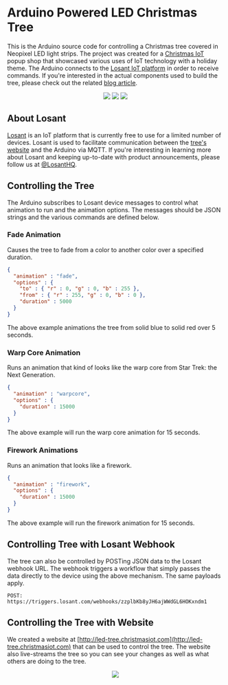 # Arduino Powered LED Christmas Tree
This is the Arduino source code for controlling a Christmas tree covered in Neopixel LED light strips. The project was created for a [Christmas IoT](http://christmasiot.com) popup shop that showcased various uses of IoT technology with a holiday theme. The Arduino connects to the [Losant IoT platform](http://losant.com) in order to receive commands. If you're interested in the actual components used to build the tree, please check out the related [blog article](https://www.losant.com/blog/arduino-powered-led-christmas-tree).

<p style="text-align:center;">

<img src="https://raw.githubusercontent.com/Losant/LED-Tree-Arduino/master/readme-assets/warpcore.gif">

<img src="https://raw.githubusercontent.com/Losant/LED-Tree-Arduino/master/readme-assets/fireworks.gif">

<img src="https://raw.githubusercontent.com/Losant/LED-Tree-Arduino/master/readme-assets/fade.gif">
</p>

## About Losant
[Losant](http://losant.com) is an IoT platform that is currently free to use for a limited number of devices. Losant is used to facilitate communication between the [tree's website](http://led-tree.christmasiot.com) and the Arduino via MQTT. If you're interesting in learning more about Losant and keeping up-to-date with product announcements, please follow us at [@LosantHQ](https://twitter.com/LosantHQ).

## Controlling the Tree
The Arduino subscribes to Losant device messages to control what animation to run and the animation options. The messages should be JSON strings and the various commands are defined below.

### Fade Animation
Causes the tree to fade from a color to another color over a specified duration.

```json
{
  "animation" : "fade",
  "options" : {
    "to" : { "r" : 0, "g" : 0, "b" : 255 },
    "from" : { "r" : 255, "g" : 0, "b" : 0 },
    "duration" : 5000
  }
}
```

The above example animations the tree from solid blue to solid red over 5 seconds.

### Warp Core Animation
Runs an animation that kind of looks like the warp core from Star Trek: the Next Generation.

```json
{
  "animation" : "warpcore",
  "options" : {
    "duration" : 15000
  }
}
```

The above example will run the warp core animation for 15 seconds.

### Firework Animations
Runs an animation that looks like a firework.

```json
{
  "animation" : "firework",
  "options" : {
    "duration" : 15000
  }
}
```

The above example will run the firework animation for 15 seconds.

## Controlling Tree with Losant Webhook
The tree can also be controlled by POSTing JSON data to the Losant webhook URL. The webhook triggers a workflow that simply passes the data directly to the device using the above mechanism. The same payloads apply.

```
POST: https://triggers.losant.com/webhooks/zzplbKb8yJH6ajWWdGL6HOKxndm1
```

## Controlling the Tree with Website
We created a website at [http://led-tree.christmasiot.com](http://led-tree.christmasiot.com) that can be used to control the tree. The website also live-streams the tree so you can see your changes as well as what others are doing to the tree.

<p style="text-align:center;">
<img src="https://raw.githubusercontent.com/Losant/LED-Tree-Arduino/master/readme-assets/website.png">
</p>
